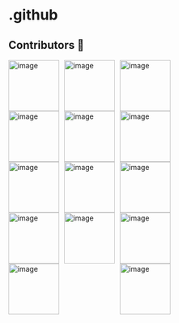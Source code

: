 # .github


## Contributors 🦸

[//]: contributor-faces

<!-- ALL-CONTRIBUTORS-LIST:START - Do not remove or modify this section -->
<!-- prettier-ignore-start -->
<!-- markdownlint-disable -->
<div style="display: flex; flex-wrap: wrap; justify-content: space-between; width: 320px;">
<a href="https://www.automq.com">
    <img alt="image" src="https://github.com/user-attachments/assets/3f2e0f40-30d7-4734-89b2-892a68595303" width="100" height="100"/>
</a> 
<a href="https://www.automq.com">
    <img alt="image" src="https://github.com/user-attachments/assets/3f2e0f40-30d7-4734-89b2-892a68595303" width="100" height="100"/>
</a> 
<a href="https://www.automq.com">
    <img alt="image" src="https://github.com/user-attachments/assets/3f2e0f40-30d7-4734-89b2-892a68595303" width="100" height="100"/>
</a> 
<a href="https://www.automq.com">
    <img alt="image" src="https://github.com/user-attachments/assets/3f2e0f40-30d7-4734-89b2-892a68595303" width="100" height="100"/>
</a> 
<a href="https://www.automq.com">
    <img alt="image" src="https://github.com/user-attachments/assets/3f2e0f40-30d7-4734-89b2-892a68595303" width="100" height="100"/>
</a> 
<a href="https://www.automq.com">
    <img alt="image" src="https://github.com/user-attachments/assets/3f2e0f40-30d7-4734-89b2-892a68595303" width="100" height="100"/>
</a> 
<a href="https://www.automq.com">
    <img alt="image" src="https://github.com/user-attachments/assets/3f2e0f40-30d7-4734-89b2-892a68595303" width="100" height="100"/>
</a> 
<a href="https://www.automq.com">
    <img alt="image" src="https://github.com/user-attachments/assets/3f2e0f40-30d7-4734-89b2-892a68595303" width="100" height="100"/>
</a> 
<a href="https://www.automq.com">
    <img alt="image" src="https://github.com/user-attachments/assets/3f2e0f40-30d7-4734-89b2-892a68595303" width="100" height="100"/>
</a> 
<a href="https://www.automq.com">
    <img alt="image" src="https://github.com/user-attachments/assets/3f2e0f40-30d7-4734-89b2-892a68595303" width="100" height="100"/>
</a> 
<a href="https://www.automq.com">
    <img alt="image" src="https://github.com/user-attachments/assets/3f2e0f40-30d7-4734-89b2-892a68595303" width="100" height="100"/>
</a> 
<a href="https://www.automq.com">
    <img alt="image" src="https://github.com/user-attachments/assets/3f2e0f40-30d7-4734-89b2-892a68595303" width="100" height="100"/>
</a> 
<a href="https://www.automq.com">
    <img alt="image" src="https://github.com/user-attachments/assets/3f2e0f40-30d7-4734-89b2-892a68595303" width="100" height="100"/>
</a> 
<a href="https://www.automq.com">
    <img alt="image" src="https://github.com/user-attachments/assets/3f2e0f40-30d7-4734-89b2-892a68595303" width="100" height="100"/>
</a> 
</div>
<!-- markdownlint-restore -->
<!-- prettier-ignore-end -->



